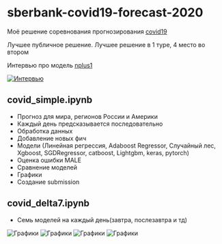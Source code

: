 # sberbank-covid19-forecast-2020
Моё решение соревнования прогнозирования [covid19](https://ods.ai/competitions/sberbank-covid19-forecast)

Лучшее публичное решение. Лучшее решение в 1 туре, 4 место во втором

Интервью про модель [nplus1](https://nplus1.ru/blog/2020/04/29/black-box-wanga)

[![Интервью](https://img.youtube.com/vi/wYDMYt135no/0.jpg)](https://www.youtube.com/watch?v=wYDMYt135no)

## covid_simple.ipynb
- Прогноз для мира, регионов России и Америки
- Каждый день предсказывается последовательно 
- Обработка данных
- Добавление новых фич
- Модели (Линейная регрессия, Adaboost Regressor, Случайный лес, Xgboost, SGDRegressor, catboost, Lightgbm, keras, pytorch)
- Оценка ошибки MALE
- Сравнение моделей
- Графики
- Создание submission
## covid_delta7.ipynb
- Семь моделей на каждый день(завтра, послезавтра и тд)


![Графики](https://github.com/vlomme/sberbank-covid19-forecast-2020/blob/master/img/1.jpg)
![Графики](https://github.com/vlomme/sberbank-covid19-forecast-2020/blob/master/img/4.jpg)
![Графики](https://github.com/vlomme/sberbank-covid19-forecast-2020/blob/master/img/3.jpg)
![Графики](https://github.com/vlomme/sberbank-covid19-forecast-2020/blob/master/img/2.jpg)
